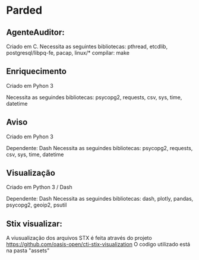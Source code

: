 # Parded

## AgenteAuditor: 

Criado em C. 
Necessita as seguintes bibliotecas: pthread, etcdlib, postgresql/libpq-fe, pacap, linux/*
compilar: make

## Enriquecimento
 
 Criado em Pyhon 3
 
Necessita as seguindes bibliotecas: psycopg2, requests, csv, sys, time, datetime

## Aviso
 
 Criado em Pyhon 3
 
Dependente: Dash
Necessita as seguindes bibliotecas: psycopg2, requests, csv, sys, time, datetime

## Visualização

 Criado em Python 3 / Dash

Dependente: Dash
Necessita as seguindes bibliotecas: dash, plotly, pandas, psycopg2, geoip2, psutil

## Stix visualizar:

A viusualização dos arquivos STX é feita através do projeto https://github.com/oasis-open/cti-stix-visualization
O codigo utilizado está na pasta "assets"

